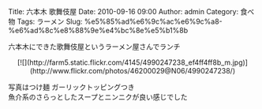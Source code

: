 Title: 六本木 歌舞伎屋
Date: 2010-09-16 09:00
Author: admin
Category: 食べ物
Tags: ラーメン
Slug: %e5%85%ad%e6%9c%ac%e6%9c%a8-%e6%ad%8c%e8%88%9e%e4%bc%8e%e5%b1%8b

六本木にできた歌舞伎屋というラーメン屋さんでランチ

<p>
<center>
[![](http://farm5.static.flickr.com/4145/4990247238_ef4ff4ff8b_m.jpg)](http://www.flickr.com/photos/46200029@N06/4990247238/)

</center>
  
写真はつけ麺 ガーリックトッピングつき  
魚介系のさらっとしたスープとニンニクが良い感じでした  

</p>

